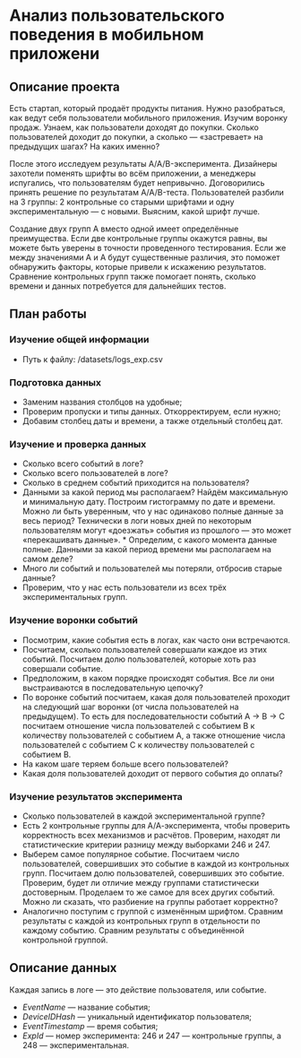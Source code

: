 
# Анализ пользовательского поведения в мобильном приложени

## Описание проекта
Есть стартап, который продаёт продукты питания. Нужно разобраться, как ведут себя пользователи мобильного приложения.
Изучим воронку продаж. Узнаем, как пользователи доходят до покупки. Сколько пользователей доходит до покупки, а сколько — «застревает» на предыдущих шагах? На каких именно?

После этого исследуем результаты A/A/B-эксперимента. Дизайнеры захотели поменять шрифты во всём приложении, а менеджеры испугались, что пользователям будет непривычно. Договорились принять решение по результатам A/A/B-теста. Пользователей разбили на 3 группы: 2 контрольные со старыми шрифтами и одну экспериментальную — с новыми. Выясним, какой шрифт лучше.

Создание двух групп A вместо одной имеет определённые преимущества. Если две контрольные группы окажутся равны, вы можете быть уверены в точности проведенного тестирования. Если же между значениями A и A будут существенные различия, это поможет обнаружить факторы, которые привели к искажению результатов. Сравнение контрольных групп также помогает понять, сколько времени и данных потребуется для дальнейших тестов.



## План работы

### Изучение общей информации
* Путь к файлу: /datasets/logs_exp.csv

### Подготовка данных
* Заменим названия столбцов на удобные;
* Проверим пропуски и типы данных. Откорректируем, если нужно;
* Добавим столбец даты и времени, а также отдельный столбец дат.

### Изучение и проверка данных
* Сколько всего событий в логе?
* Сколько всего пользователей в логе?
* Сколько в среднем событий приходится на пользователя?
* Данными за какой период мы располагаем? Найдём максимальную и минимальную дату. Построим гистограмму по дате и времени. Можно ли быть уверенным, что у нас одинаково полные данные за весь период? Технически в логи новых дней по некоторым пользователям могут «доезжать» события из прошлого — это может «перекашивать данные». * Определим, с какого момента данные полные. Данными за какой период времени мы располагаем на самом деле?
* Много ли событий и пользователей мы потеряли, отбросив старые данные?
* Проверим, что у нас есть пользователи из всех трёх экспериментальных групп.

### Изучение воронки событий
* Посмотрим, какие события есть в логах, как часто они встречаются.
* Посчитаем, сколько пользователей совершали каждое из этих событий. Посчитаем долю пользователей, которые хоть раз совершали событие.
* Предположим, в каком порядке происходят события. Все ли они выстраиваются в последовательную цепочку?
* По воронке событий посчитаем, какая доля пользователей проходит на следующий шаг воронки (от числа пользователей на предыдущем). То есть для последовательности событий A → B → C посчитаем отношение числа пользователей с событием B к количеству пользователей с событием A, а также отношение числа пользователей с событием C к количеству пользователей с событием B.
* На каком шаге теряем больше всего пользователей?
* Какая доля пользователей доходит от первого события до оплаты?

### Изучение результатов эксперимента
* Сколько пользователей в каждой экспериментальной группе?
* Есть 2 контрольные группы для А/А-эксперимента, чтобы проверить корректность всех механизмов и расчётов. Проверим, находят ли статистические критерии разницу между выборками 246 и 247.
* Выберем самое популярное событие. Посчитаем число пользователей, совершивших это событие в каждой из контрольных групп. Посчитаем долю пользователей, совершивших это событие. Проверим, будет ли отличие между группами статистически достоверным. Проделаем то же самое для всех других событий. Можно ли сказать, что разбиение на группы работает корректно?
* Аналогично поступим с группой с изменённым шрифтом. Сравним результаты с каждой из контрольных групп в отдельности по каждому событию. Сравним результаты с объединённой контрольной группой.

## **Описание данных**
Каждая запись в логе — это действие пользователя, или событие.

- *EventName* — название события;
- *DeviceIDHash* — уникальный идентификатор пользователя;
- *EventTimestamp* — время события;
- *ExpId* — номер эксперимента: 246 и 247 — контрольные группы, а 248 — экспериментальная.
